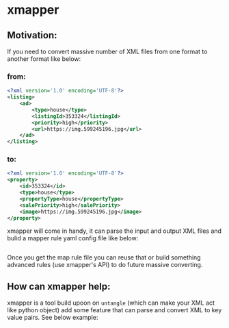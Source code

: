 # xmapper

## Motivation:
If you need to convert massive number of XML files from one format to another format like below:

### from:
```xml
<?xml version='1.0' encoding='UTF-8'?>
<listing>
    <ad>
        <type>house</type>
        <listingId>353324</listingId>
        <priority>high</priority>
        <url>https://img.599245196.jpg</url>
    </ad>
</listing>
```
### to:
```xml
<?xml version='1.0' encoding='UTF-8'?>
<property>
    <id>353324</id>
    <type>house</type>
    <propertyType>house</propertyType>
    <salePriority>high</salePriority>
    <image>https://img.599245196.jpg</image>
</property>
```
xmapper will come in handy, it can parse the input and output XML files and bulid a mapper rule yaml config file like below:
```yaml

```
Once you get the map rule file you can reuse that or build something advanced rules (use xmapper's API) to do future massive converting.

## How can xmapper help:
xmapper is a tool build upoon on `untangle` (which can make your XML act like python object) add some feature that can parse and convert XML to key value pairs. See below example:
```xml


```